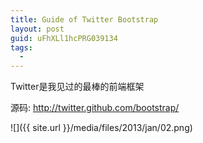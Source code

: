 ```yaml
---
title: Guide of Twitter Bootstrap
layout: post
guid: uFhXLl1hcPRG039134
tags:
  - 
---
```


Twitter是我见过的最棒的前端框架

源码: <http://twitter.github.com/bootstrap/>

<span class="image-1200">![]({{ site.url }}/media/files/2013/jan/02.png)<span>